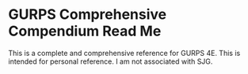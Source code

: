 # GURPS Comprehensive Compendium Read Me
This is a complete and comprehensive reference for GURPS 4E. This is intended for personal reference. I am not associated with SJG.

